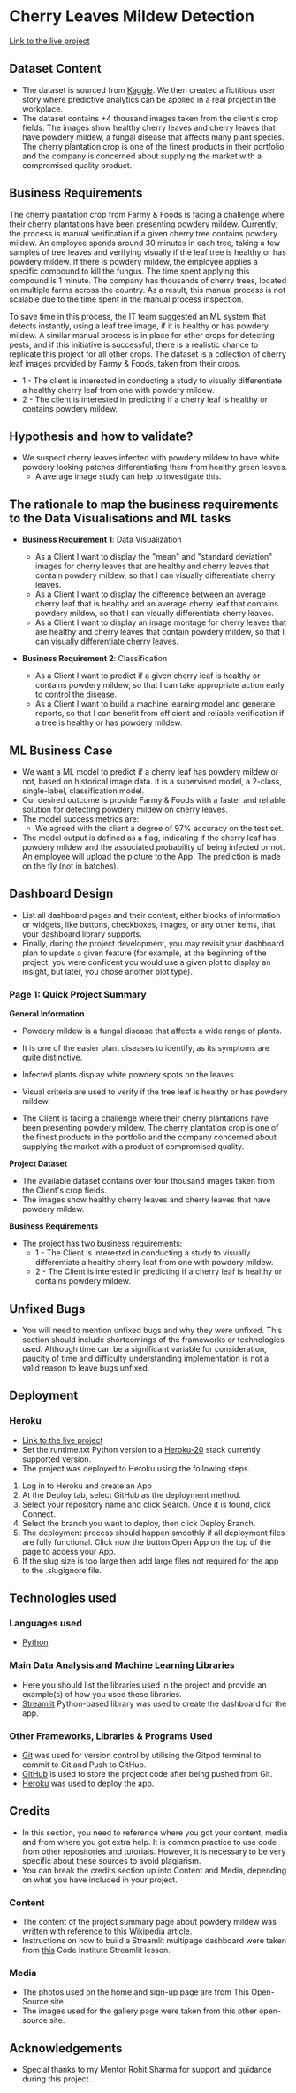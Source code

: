 # Cherry Leaves Mildew Detection

[Link to the live project](https://ip-cherry-mildew-detection-e596dcba871a.herokuapp.com/)

## Dataset Content
* The dataset is sourced from [Kaggle](https://www.kaggle.com/codeinstitute/cherry-leaves). We then created a fictitious user story where predictive analytics can be applied in a real project in the workplace.
* The dataset contains +4 thousand images taken from the client's crop fields. The images show healthy cherry leaves and cherry leaves that have powdery mildew, a fungal disease that affects many plant species. The cherry plantation crop is one of the finest products in their portfolio, and the company is concerned about supplying the market with a compromised quality product.



## Business Requirements
The cherry plantation crop from Farmy & Foods is facing a challenge where their cherry plantations have been presenting powdery mildew. Currently, the process is manual verification if a given cherry tree contains powdery mildew. An employee spends around 30 minutes in each tree, taking a few samples of tree leaves and verifying visually if the leaf tree is healthy or has powdery mildew. If there is powdery mildew, the employee applies a specific compound to kill the fungus. The time spent applying this compound is 1 minute.  The company has thousands of cherry trees, located on multiple farms across the country. As a result, this manual process is not scalable due to the time spent in the manual process inspection.

To save time in this process, the IT team suggested an ML system that detects instantly, using a leaf tree image, if it is healthy or has powdery mildew. A similar manual process is in place for other crops for detecting pests, and if this initiative is successful, there is a realistic chance to replicate this project for all other crops. The dataset is a collection of cherry leaf images provided by Farmy & Foods, taken from their crops.


* 1 - The client is interested in conducting a study to visually differentiate a healthy cherry leaf from one with powdery mildew.
* 2 - The client is interested in predicting if a cherry leaf is healthy or contains powdery mildew.


## Hypothesis and how to validate?
* We suspect cherry leaves infected with powdery mildew to have white powdery looking patches differentiating them from healthy green leaves. 
  * A average image study can help to investigate this.


## The rationale to map the business requirements to the Data Visualisations and ML tasks

* **Business Requirement 1**: Data Visualization 
	* As a Client I want to display the "mean" and "standard deviation" images for cherry leaves that are healthy and cherry leaves that contain powdery mildew, so that I can visually differentiate cherry leaves.
	* As a Client I want to display the difference between an average cherry leaf that is healthy and an average cherry leaf that contains powdery mildew, so that I can visually differentiate cherry leaves.
	* As a Client I want to display an image montage for cherry leaves that are healthy and cherry leaves that contain powdery mildew, so that I can visually differentiate cherry leaves.

* **Business Requirement 2**:  Classification
	* As a Client I want to predict if a given cherry leaf is healthy or contains powdery mildew, so that I can take appropriate action early to control the disease.
	* As a Client I want to build a machine learning model and generate reports, so that I can benefit from efficient and reliable verification if a tree is healthy or has powdery mildew.


## ML Business Case
* We want a ML model to predict if a cherry leaf has powdery mildew or not, based on historical image data. It is a supervised model, a 2-class, single-label, classification model.
* Our  desired outcome is provide Farmy & Foods with a faster and reliable solution for detecting powdery mildew on cherry leaves.
* The model success metrics are:
	* We agreed with the client a degree of 97% accuracy on the test set.
* The model output is defined as a flag, indicating if the cherry leaf has powdery mildew and the associated probability of being infected or not. An employee will upload the picture to the App. The prediction is made on the fly (not in batches).


## Dashboard Design
* List all dashboard pages and their content, either blocks of information or widgets, like buttons, checkboxes, images, or any other items, that your dashboard library supports.
* Finally, during the project development, you may revisit your dashboard plan to update a given feature (for example, at the beginning of the project, you were confident you would use a given plot to display an insight, but later, you chose another plot type).

### Page 1: Quick Project Summary

**General Information**
* Powdery mildew is a fungal disease that affects a wide range of plants.
* It is one of the easier plant diseases to identify, as its symptoms are quite distinctive.
* Infected plants display white powdery spots on the leaves.
* Visual criteria are used to verify if the tree leaf is healthy or has powdery mildew.

* The Client is facing a challenge where their cherry plantations have been presenting powdery mildew. The cherry plantation crop is one of the finest products in the portfolio and the company concerned about supplying the market with a product of compromised quality.

**Project Dataset**
* The available dataset contains over four thousand images taken from the Client's crop fields.
* The images show healthy cherry leaves and cherry leaves that have powdery mildew.

**Business Requirements**
* The project has two business requirements:
    * 1 - The Client is interested in conducting a study to visually differentiate a healthy cherry leaf from one with powdery mildew.
    * 2 - The Client is interested in predicting if a cherry leaf is healthy or contains powdery mildew.

## Unfixed Bugs
* You will need to mention unfixed bugs and why they were unfixed. This section should include shortcomings of the frameworks or technologies used. Although time can be a significant variable for consideration, paucity of time and difficulty understanding implementation is not a valid reason to leave bugs unfixed.

## Deployment
### Heroku

* [Link to the live project](https://ip-cherry-mildew-detection-e596dcba871a.herokuapp.com/)
* Set the runtime.txt Python version to a [Heroku-20](https://devcenter.heroku.com/articles/python-support#supported-runtimes) stack currently supported version.
* The project was deployed to Heroku using the following steps.

1. Log in to Heroku and create an App
2. At the Deploy tab, select GitHub as the deployment method.
3. Select your repository name and click Search. Once it is found, click Connect.
4. Select the branch you want to deploy, then click Deploy Branch.
5. The deployment process should happen smoothly if all deployment files are fully functional. Click now the button Open App on the top of the page to access your App.
6. If the slug size is too large then add large files not required for the app to the .slugignore file. 


## Technologies used

### Languages used

* [Python](https://en.wikipedia.org/wiki/Python_(programming_language))

### Main Data Analysis and Machine Learning Libraries
* Here you should list the libraries used in the project and provide an example(s) of how you used these libraries.
* [Streamlit](https://streamlit.io/) Python-based library was used to create the dashboard for the app.

### Other Frameworks, Libraries & Programs Used
* [Git](https://git-scm.com/) was used for version control by utilising the Gitpod terminal to commit to Git and Push to GitHub.
* [GitHub](https://github.com/) is used to store the project code after being pushed from Git.
* [Heroku](https://www.heroku.com/about) was used to deploy the app. 

## Credits 

* In this section, you need to reference where you got your content, media and from where you got extra help. It is common practice to use code from other repositories and tutorials. However, it is necessary to be very specific about these sources to avoid plagiarism. 
* You can break the credits section up into Content and Media, depending on what you have included in your project. 

### Content 

- The content of the project summary page about powdery mildew was written with reference to [this](https://en.wikipedia.org/wiki/Powdery_mildew) Wikipedia article.
- Instructions on how to build a Streamlit multipage dashboard were taken from [this](https://learn.codeinstitute.net/courses/course-v1:code_institute+CI_DA_ML+2021_Q4/courseware/d186ae95191f48e9a2151559c7e6f85d/fc2f9892cfa44eee9cc8bf585c21df88/4?activate_block_id=block-v1%3Acode_institute%2BCI_DA_ML%2B2021_Q4%2Btype%40vertical%2Bblock%407636b337caeb4035bd7b5568404802f6) Code Institute Streamlit lesson.

### Media

- The photos used on the home and sign-up page are from This Open-Source site.
- The images used for the gallery page were taken from this other open-source site.



## Acknowledgements
* Special thanks to my Mentor Rohit Sharma for support and guidance during this project.
